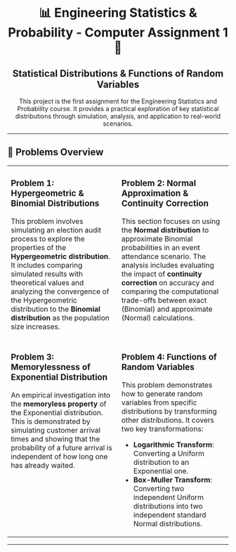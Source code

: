 <div align="center">
  <h1>
    📊 Engineering Statistics & Probability - Computer Assignment 1 🎲
  </h1>
  <h2>
    Statistical Distributions & Functions of Random Variables
  </h2>
  <p>
    This project is the first assignment for the Engineering Statistics and Probability course. It provides a practical exploration of key statistical distributions through simulation, analysis, and application to real-world scenarios.
  </p>
</div>

<hr>

## 🚀 Problems Overview

<table>
  <tr>
    <td valign="top" width="50%">
      <h3>
        Problem 1: Hypergeometric & Binomial Distributions
      </h3>
      <p>
        This problem involves simulating an election audit process to explore the properties of the <strong>Hypergeometric distribution</strong>. It includes comparing simulated results with theoretical values and analyzing the convergence of the Hypergeometric distribution to the <strong>Binomial distribution</strong> as the population size increases.
      </p>
    </td>
    <td valign="top" width="50%">
      <h3>
        Problem 2: Normal Approximation & Continuity Correction
      </h3>
      <p>
        This section focuses on using the <strong>Normal distribution</strong> to approximate Binomial probabilities in an event attendance scenario. The analysis includes evaluating the impact of <strong>continuity correction</strong> on accuracy and comparing the computational trade-offs between exact (Binomial) and approximate (Normal) calculations.
      </p>
    </td>
  </tr>
  <tr>
    <td valign="top" width="50%">
      <h3>
        Problem 3: Memorylessness of Exponential Distribution
      </h3>
      <p>
        An empirical investigation into the <strong>memoryless property</strong> of the Exponential distribution. This is demonstrated by simulating customer arrival times and showing that the probability of a future arrival is independent of how long one has already waited.
      </p>
    </td>
    <td valign="top" width="50%">
      <h3>
        Problem 4: Functions of Random Variables
      </h3>
      <p>
        This problem demonstrates how to generate random variables from specific distributions by transforming other distributions. It covers two key transformations:
      </p>
      <ul>
        <li>
          <strong>Logarithmic Transform</strong>: Converting a Uniform distribution to an Exponential one.
        </li>
        <li>
          <strong>Box-Muller Transform</strong>: Converting two independent Uniform distributions into two independent standard Normal distributions.
        </li>
      </ul>
    </td>
  </tr>
</table>

<hr>
